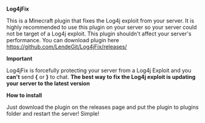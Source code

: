 **Log4jFix**

This is a Minecraft plugin that fixes the Log4j exploit from your server. It is highly recommended to use this plugin on your server so your server could not be target of a Log4j exploit. This plugin shouldn't affect your server's performance. You can download plugin here https://github.com/LendeGit/Log4jFix/releases/

**Important**

Log4jFix is forcefully protecting your server from a Log4j Exploit and you **can't** send **{** or **}** to chat. **The best way to fix the Log4j exploit is updating your server to the latest version**

**How to install**

Just download the plugin on the releases page and put the plugin to plugins folder and restart the server! Simple!
